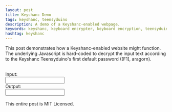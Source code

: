 ```yaml
---
layout: post
title: Keyshanc Demo
tags: keyshanc, teensyduino
description: A demo of a Keyshanc-enabled webpage.
keywords: keyshanc, keyboard encrypter, keyboard encryption, teensyduino
hashtag: keyshanc
---
```

This post demonstrates how a Keyshanc-enabled website might function. The underlying Javascript is hard-coded to decrypt the input text according to the Keyshanc Teensyduino's first default password \(\[F1\], aragorn\).<br />
<br />
<form action="" id="myForm" >
Input:<br />
<input type="text" name="inText" onKeyPress="convertString()"/><br />
Output:<br />
<input type="text" name="outText" /><br />
<br />
This entire post is MIT Licensed.

<script type="text/javascript" language="JavaScript">
//keyshanc based on aragorn
var keyshancF1 = [74, 61, 37, 73, 93, 64, 59, 97, 55, 79, 104, 100, 92, 78, 34, 105, 50, 102, 39, 72, 71, 35, 48, 119, 94, 117, 43, 86, 98, 90, 80, 107, 41, 54, 60, 81, 45, 32, 82, 91, 58, 116, 96, 118, 123, 69, 42, 38, 95, 76, 89, 51, 83, 67, 110, 124, 44, 112, 53, 103, 106, 114, 46, 101, 57, 109, 70, 121, 40, 120, 126, 36, 56, 85, 108, 47, 113, 68, 84, 125, 87, 111, 75, 122, 49, 115, 88, 99, 52, 77, 62, 65, 66, 63, 33];

function convertString() {
    s1 = new String(myForm.inText.value);

    var s2 = new String("");

    for (x = 0; x < s1.length; x++) {
        if (s1.charCodeAt(x) >= 32 && s1.charCodeAt(x) <= 126)
        {
            for (y = 0; y < 95; y++) {
                if (s1.charAt(x) == String.fromCharCode(keyshancF1[y]))
                {
                    s2 = s2.concat(String.fromCharCode(y+32));
                    break;
                }
            }
        }
        else
        {
            s2 = s2.concat(s1.charAt(x));
        }
    }

    myForm.outText.value = s2;
}

</script>
</form>
